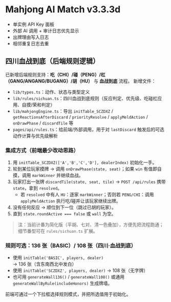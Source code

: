 # Mahjong AI Match v3.3.3d

- 单实例 API Key 面板
- 外部 AI 调用 + 审计日志优先显示
- 出牌理由写入日志
- 相邻重复日志去重


## 四川血战到底（后端规则逻辑）

已新增后端规则支持：**吃（CHI）/碰（PENG）/杠（GANG/ANGANG/BUGANG）/胡（HU）** 与 **血战到底** 流程。
新增文件：

- `lib/types.ts`：动作、状态与类型定义
- `lib/rules/sichuan.ts`：四川血战到底规则（反应判定、优先级、吃碰杠应用、自摸/荣和判定）
- `lib/mahjongEngine.ts`：导出 `initTable_SCZDXZ` / `getReactionsAfterDiscard` / `priorityResolve` / `applyMeldAction` / `onDrawPhase` / `discardTile` 等
- `pages/api/rules.ts`：给前端/外部调用，用于对 `lastDiscard` 触发后的可选动作计算与优先级解析

### 集成方式（前端最少改动思路）
1. 用 `initTable_SCZDXZ(['A','B','C','D'], dealerIndex)` 初始化一手。
2. 轮到某位玩家摸牌 → 调用 `onDrawPhase(state, seat)`；如果 `win` 有值即自摸，调用 `markWinner` 并继续血战。
3. 玩家打出一张牌 `discardTile(state, seat, tile)` → `POST /api/rules` 携带 `state`，拿到 `resolved`。
   - 若 `resolved` 中有人 `HU`：逐家 `markWinner`；否则若 `PENG/CHI`：调用 `applyMeldAction` 执行吃/碰并让该玩家继续出牌。
4. 没有任何反应 → 顺位到下一位（跳过已胡的玩家）。
5. 直到 `state.roundActive === false` 或 `wall` 为空。

> 注：当前计番为简化版（平胡、七对、清一色叠加），方便先把流程跑通；细节番型可在 `rules/sichuan.ts` 扩展。


### 规则可选：136 张（BASIC）/ 108 张（四川·血战到底）
- 使用 `initTable('BASIC', players, dealer)` → 136 张（含东南西北中发白）
- 使用 `initTable('SCZDXZ', players, dealer)` → 108 张（无字牌）
- 也可用 `generateWall136()` / `generateWall108()` 或通用 `generateWallByRule(includeHonors)` 生成牌墙。

前端可通过一个下拉框选择规则模式，并把所选值用于初始化。
